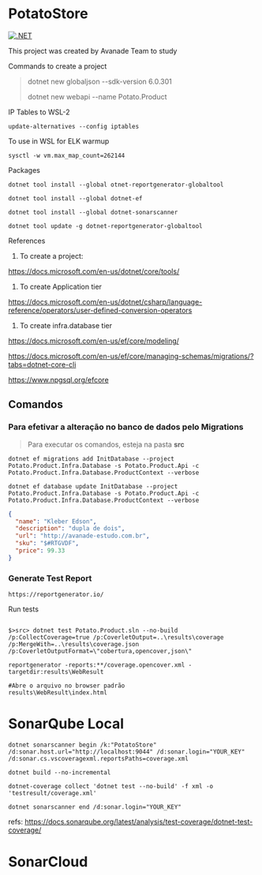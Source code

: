 
# PotatoStore

[![.NET](https://github.com/felipementel/PotatoStore/actions/workflows/dotnet-estudo.yml/badge.svg?branch=main)](https://github.com/felipementel/PotatoStore/actions/workflows/dotnet-estudo.yml)

This project was created by Avanade Team to study

Commands to create a project
> dotnet new globaljson --sdk-version 6.0.301
> 
> dotnet new webapi --name Potato.Product

IP Tables to WSL-2
```
update-alternatives --config iptables
```

To use in WSL for ELK warmup

```
sysctl -w vm.max_map_count=262144
```

Packages

```
dotnet tool install --global otnet-reportgenerator-globaltool
```
```
dotnet tool install --global dotnet-ef
```
```
dotnet tool install --global dotnet-sonarscanner
```
```
dotnet tool update -g dotnet-reportgenerator-globaltool
```

References

1. To create a project:

https://docs.microsoft.com/en-us/dotnet/core/tools/

1. To create Application tier

https://docs.microsoft.com/en-us/dotnet/csharp/language-reference/operators/user-defined-conversion-operators

1. To create infra.database tier
 
https://docs.microsoft.com/en-us/ef/core/modeling/

https://docs.microsoft.com/en-us/ef/core/managing-schemas/migrations/?tabs=dotnet-core-cli

https://www.npgsql.org/efcore

## Comandos

### Para efetivar a alteração no banco de dados pelo Migrations

> Para executar os comandos, esteja na pasta <b>src</b>

```
dotnet ef migrations add InitDatabase --project Potato.Product.Infra.Database -s Potato.Product.Api -c Potato.Product.Infra.Database.ProductContext --verbose
```

```
dotnet ef database update InitDatabase --project Potato.Product.Infra.Database -s Potato.Product.Api -c Potato.Product.Infra.Database.ProductContext --verbose
```

```json
{
  "name": "Kleber Edson",
  "description": "dupla de dois",
  "url": "http://avanade-estudo.com.br",
  "sku": "$#RTGVDF",
  "price": 99.33
}
```
### Generate Test Report
````
https://reportgenerator.io/
````

Run tests

````

$>src> dotnet test Potato.Product.sln --no-build /p:CollectCoverage=true /p:CoverletOutput=..\results\coverage /p:MergeWith=..\results\coverage.json /p:CoverletOutputFormat=\"cobertura,opencover,json\"

reportgenerator -reports:**/coverage.opencover.xml -targetdir:results\WebResult

#Abre o arquivo no browser padrão
results\WebResult\index.html
````

# SonarQube Local
````
dotnet sonarscanner begin /k:"PotatoStore" /d:sonar.host.url="http://localhost:9044" /d:sonar.login="YOUR_KEY" /d:sonar.cs.vscoveragexml.reportsPaths=coverage.xml 

dotnet build --no-incremental

dotnet-coverage collect 'dotnet test --no-build' -f xml -o 'testresult/coverage.xml'

dotnet sonarscanner end /d:sonar.login="YOUR_KEY"
````

refs: https://docs.sonarqube.org/latest/analysis/test-coverage/dotnet-test-coverage/

# SonarCloud

